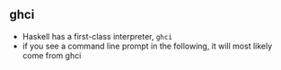 ##  ghci

- Haskell has a first-class interpreter, `ghci`
- if you see a command line prompt in the following, it will most likely
    come from ghci
